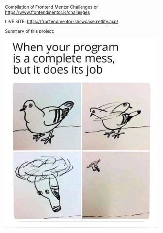 Compilation of Frontend Mentor Challenges
on https://www.frontendmentor.io/challenges

LIVE SITE: https://frontendmentor-showcase.netlify.app/

Summary of this project:

![Project Summary](./public/assets/summary.png)
